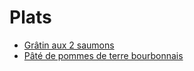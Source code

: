 # Plats

+ [Grâtin aux 2 saumons](gratin-2-saumons.md)
+ [Pâté de pommes de terre bourbonnais](pate-bourbonnais.md)